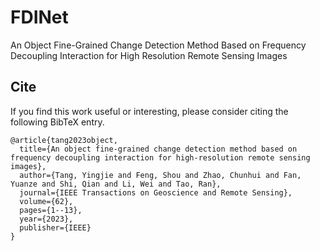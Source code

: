 # FDINet
An Object Fine-Grained Change Detection Method Based on Frequency Decoupling Interaction for High Resolution Remote Sensing Images

## Cite
If you find this work useful or interesting, please consider citing the following BibTeX entry.

```
@article{tang2023object,
  title={An object fine-grained change detection method based on frequency decoupling interaction for high-resolution remote sensing images},
  author={Tang, Yingjie and Feng, Shou and Zhao, Chunhui and Fan, Yuanze and Shi, Qian and Li, Wei and Tao, Ran},
  journal={IEEE Transactions on Geoscience and Remote Sensing},
  volume={62},
  pages={1--13},
  year={2023},
  publisher={IEEE}
}
```
